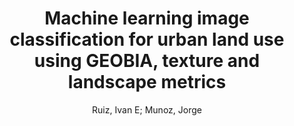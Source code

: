 ---
paperId: 43
author: Ruiz, Ivan E;  Munoz, Jorge
title: Machine learning image classification for urban land use using GEOBIA, texture and landscape metrics
pdf: --
poster: --
type: Oral
topic: Image Classification
category: Extended Abstract
link: --
conference: cvpr
year: 2021
tags: cvpr-2021-ea
---